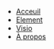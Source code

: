 <!-- docs/_sidebar.md -->

* [Acceuil](/)
* [Element](/Element.md)
* [Visio](/BBB.md)
* [À propos](/apropos.md)